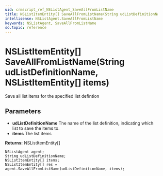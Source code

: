 ```yaml
---
uid: crmscript_ref_NSListAgent_SaveAllFromListName
title: NSListItemEntity[] SaveAllFromListName(String udListDefinitionName, NSListItemEntity[] items)
intellisense: NSListAgent.SaveAllFromListName
keywords: NSListAgent, SaveAllFromListName
so.topic: reference
---
```


# NSListItemEntity[] SaveAllFromListName(String udListDefinitionName, NSListItemEntity[] items)

Save all list items for the specified list defintion

## Parameters

* **udListDefinitionName** The name of the list definition, indicating which list to save the items to.
* **items** The list items

**Returns:** NSListItemEntity[]

```crmscript
NSListAgent agent;
String udListDefinitionName;
NSListItemEntity[] items;
NSListItemEntity[] res = agent.SaveAllFromListName(udListDefinitionName, items);
```

